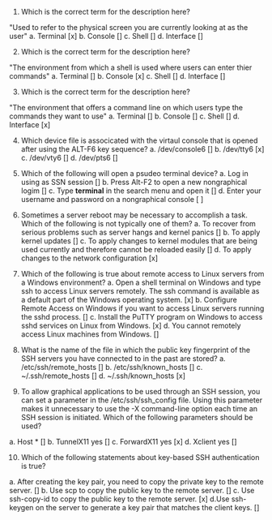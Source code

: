 1. Which is the correct term for the description here?

"Used to refer to the physical screen you are currently  looking at as the user"
a. Terminal  [x]
b. Console   []
c. Shell     []
d. Interface []


2. Which is the correct term for the description here?

"The environment from which a shell is used where users can enter thier commands"
a. Terminal  []
b. Console   [x]
c. Shell     []
d. Interface []


3.  Which is the correct term for the description here?

"The environment that offers a command line on which  users type the  commands they want to use"
a. Terminal  []
b. Console   []
c. Shell     []
d. Interface [x]

4. Which device file is associcated with the virtaul console that is opened after using the ALT-F6 key sequence?
a. /dev/console6  []
b. /dev/tty6      [x]
c. /dev/vty6      []
d. /dev/pts6      []


5. Which of the following will open a psudeo terminal device? 
a. Log in using as SSN session                                 []
b. Press Alt-F2 to open a new nongraphical logim               []
c. Type **terminal** in the search menu and open it            []
d. Enter your username and password on a nongraphical console [ ]

6. Sometimes a server reboot may be necessary to accomplish a task. Which of
the following is not typically one of them?
a. To recover from serious problems such as server hangs and kernel panics []
b. To apply kernel updates                                                 []
c. To apply changes to kernel modules that are being used currently and
therefore cannot be reloaded easily                                        []
d. To apply changes to the network configuration                           [x]

7. Which of the following is true about remote access to Linux servers from a
Windows environment?
a. Open a shell terminal on Windows and type ssh to access Linux servers
remotely. The ssh command is available as a default part of the Windows
operating system.                                                          [x]
b. Configure Remote Access on Windows if you want to access Linux
servers running the sshd process.                                          []
c. Install the PuTTY program on Windows to access sshd services on
Linux from Windows.                                                        [x]
d. You cannot remotely access Linux machines from Windows.                 []

8. What is the name of the file in which the public key fingerprint of the SSH
servers you have connected to in the past are stored?
a. /etc/ssh/remote_hosts []
b. /etc/ssh/known_hosts  []
c. ~/.ssh/remote_hosts   []
d. ~/.ssh/known_hosts    [x]


9. To allow graphical applications to be used through an SSH session, you can
set a parameter in the /etc/ssh/ssh_config file. Using this parameter makes it
unnecessary to use the -X command-line option each time an SSH session is
initiated. Which of the following parameters should be used?

a. Host *         []
b. TunnelX11 yes  []
c. ForwardX11 yes [x] 
d. Xclient yes    []

10. Which of the following statements about key-based SSH authentication is
true?

a. After creating the key pair, you need to copy the private key to the
remote server.                                                           []
b. Use scp to copy the public key to the remote server.                  []
c. Use ssh-copy-id to copy the public key to the remote server.          [x]
d.Use ssh-keygen on the server to generate a key pair that matches the
client keys.                                                             []


